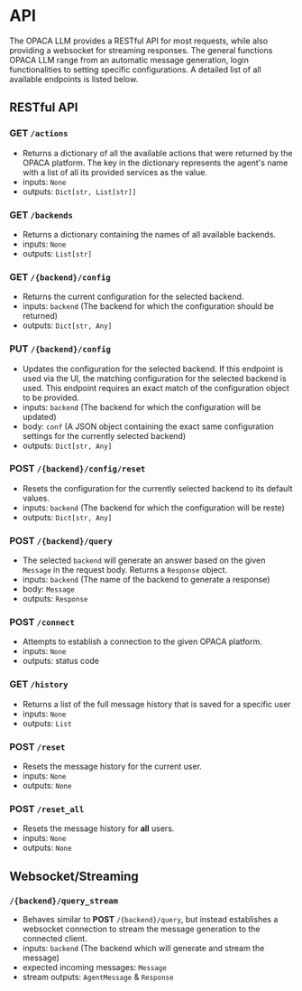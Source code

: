 # API

The OPACA LLM provides a RESTful API for most requests, while also providing a websocket for streaming responses. The general functions OPACA LLM range from an automatic message generation, login functionalities to setting specific configurations. A detailed list of all available endpoints is listed below.

## RESTful API

### GET `/actions`

- Returns a dictionary of all the available actions that were returned by the OPACA platform. The key in the dictionary represents the agent's name with a list of all its provided services as the value.
- inputs: `None`
- outputs: `Dict[str, List[str]]`

### GET `/backends`

- Returns a dictionary containing the names of all available backends.
- inputs: `None`
- outputs: `List[str]`

### GET `/{backend}/config`

- Returns the current configuration for the selected backend.
- inputs: `backend` (The backend for which the configuration should be returned)
- outputs: `Dict[str, Any]`

### PUT `/{backend}/config`

- Updates the configuration for the selected backend. If this endpoint is used via the UI, the matching configuration for the selected backend is used. This endpoint requires an exact match of the configuration object to be provided.
- inputs: `backend` (The backend for which the configuration will be updated)
- body: `conf` (A JSON object containing the exact same configuration settings for the currently selected backend)
- outputs: `Dict[str, Any]`

### POST `/{backend}/config/reset`

- Resets the configuration for the currently selected backend to its default values.
- inputs: `backend` (The backend for which the configuration will be reste)
- outputs: `Dict[str, Any]`

### POST `/{backend}/query`

- The selected `backend` will generate an answer based on the given `Message` in the request body. Returns a `Response` object.
- inputs: `backend` (The name of the backend to generate a response)
- body: `Message`
- outputs: `Response`

### POST `/connect`

- Attempts to establish a connection to the given OPACA platform.
- inputs: `None`
- outputs: status code

### GET `/history`

- Returns a list of the full message history that is saved for a specific user
- inputs: `None`
- outputs: `List`

### POST `/reset`

- Resets the message history for the current user.
- inputs: `None`
- outputs: `None`

### POST `/reset_all`

- Resets the message history for **all** users.
- inputs: `None`
- outputs: `None`

## Websocket/Streaming

### `/{backend}/query_stream`

- Behaves similar to **POST** `/{backend}/query`, but instead establishes a websocket connection to stream the message generation to the connected client.
- inputs: `backend` (The backend which will generate and stream the message)
- expected incoming messages: `Message`
- stream outputs: `AgentMessage` & `Response`
